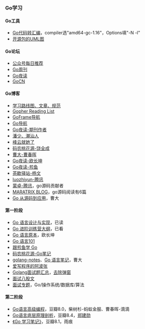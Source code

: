 ### Go学习

#### Go工具
* [Go代码转汇编](https://go.godbolt.org/)，compiler选"amd64-gc-1.16"，Options填"-N -l"
* [开源包的UML图](https://www.dumels.com)

#### Go论坛
* [公众号每日推荐](https://studygolang.com/go/godaily)
* [Go周刊](https://studygolang.com/go/weekly)
* [Go夜读](https://talkgo.org/latest)
* [GoCN](https://gocn.vip/topics)

#### Go博客
* [学习路线图、文章、规范](https://github.com/yongxinz/gopher)
* [Gopher Reading List](https://github.com/qichengzx/gopher-reading-list-zh_CN)
* [GoFrame导航](https://goframe.org/pages/viewpage.action?pageId=3672756)
* [Go导航](https://www.topgoer.cn/navigation)
* [Go夜读-期刊作者](https://github.com/talkgo/night/)
* [潘少、潮汕人](https://strikefreedom.top/reading-list)
* [峰云就她了](http://xiaorui.cc/)
* [码农桃花源-饶全成](https://www.qcrao.com/)
* [曹大-曹春晖](https://xargin.com/readings/)
* [Go夜读-欧长坤](https://blog.changkun.de/)
* [Go夜读-煎鱼](https://eddycjy.com/posts/)
* [茶歇驿站-杨文](https://maiyang.me/)
* [luozhiyun-腾讯](https://www.luozhiyun.com/)
* [蒙卓-腾讯](https://mzh.io/)，go源码贡献者
* [MARATRIX BLOG](https://maratrix.cn/)，go源码阅读有6篇
* [Go 从源码到应用](https://gocn.vip/column/L4RWxzHVQO)，曹大

#### 第一阶段
* [Go 语言设计与实现](https://draveness.me/golang/)，已读
* [Go 进阶训练营大纲](https://shimo.im/docs/vX9YgCchV3XwgYTH/read)，已看
* [Go 语言原本](https://golang.design/under-the-hood/)，欧长坤
* [Go 语言101](https://gfw.go101.org/article/101.html)
* [跟煎鱼学 Go](https://eddycjy.gitbook.io/golang/)
* [码农桃花源-Go笔记](https://golang.design/go-questions)
* [golang-notes](https://github.com/cch123/golang-notes)、[Go 语言笔记](https://go.xargin.com/)，曹大
* [爱写程序的阿波张](https://www.cnblogs.com/abozhang/)
* [Golang面试题汇总](https://www.golangroadmap.com/interview/books/questions/golang/)，[去除弹窗](javascript:document.getElementsByClassName%28'v-dialog-container'%29[0].remove%28%29;)
* [面试八股文](https://www.topgoer.cn/docs/gomianshiti/gomianshiti-1dd225t6esqld)
* [面试专题](https://bytemode.github.io/interview/)，Go/操作系统/数据库/算法

#### 第二阶段
* [Go语言高级编程](https://book.douban.com/subject/34442131/)，豆瓣8.0，柴树杉-蚂蚁金服、曹春晖-滴滴
* [Go语言底层原理剖析](https://book.douban.com/subject/35556889/)，豆瓣8.4，[郑建勋](https://www.bilibili.com/video/BV1tQ4y1q742/)
* [《Go 学习笔记》](https://github.com/qyuhen/book)，豆瓣8.1，雨痕

